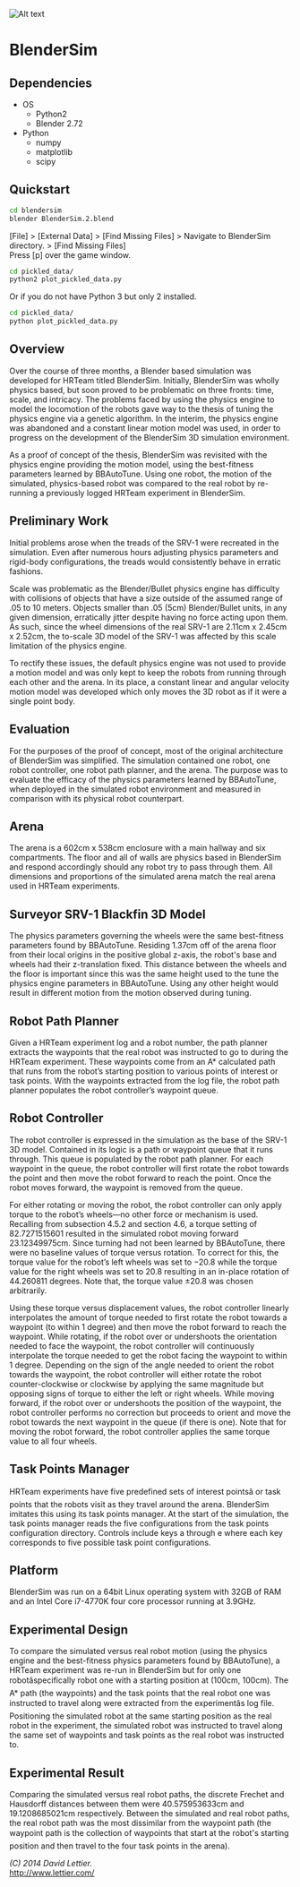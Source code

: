 ![Alt text](https://raw.githubusercontent.com/lettier/blendersim/thesis_proof_of_concept/screenshot.jpg)

# BlenderSim

## Dependencies

* OS
  * Python2
  * Blender 2.72
* Python
  * numpy
  * matplotlib
  * scipy

## Quickstart

```bash
cd blendersim  
blender BlenderSim.2.blend  
```  
[File] > [External Data] > [Find Missing Files] > Navigate to BlenderSim directory. > [Find Missing Files]  
Press [p] over the game window.
```bash
cd pickled_data/  
python2 plot_pickled_data.py  
```
Or if you do not have Python 3 but only 2 installed.
```bash
cd pickled_data/  
python plot_pickled_data.py  
```

## Overview

Over the course of three months, a Blender based simulation was developed for HRTeam titled BlenderSim.
Initially, BlenderSim was wholly physics based, but soon proved to be problematic on three fronts: time,
scale, and intricacy. The problems faced by using the physics engine to model the locomotion of the robots
gave way to the thesis of tuning the physics engine via a genetic algorithm. In the interim, the physics engine
was abandoned and a constant linear motion model was used, in order to progress on the development of
the BlenderSim 3D simulation environment.

As a proof of concept of the thesis, BlenderSim was revisited with the physics engine providing the
motion model, using the best-fitness parameters learned by BBAutoTune. Using one robot, the motion of the
simulated, physics-based robot was compared to the real robot by re-running a previously logged HRTeam
experiment in BlenderSim.

## Preliminary Work

Initial problems arose when the treads of the SRV-1 were recreated in the simulation. Even after numerous
hours adjusting physics parameters and rigid-body configurations, the treads would consistently behave in
erratic fashions.

Scale was problematic as the Blender/Bullet physics engine has difficulty with collisions of objects
that have a size outside of the assumed range of .05 to 10 meters. Objects smaller than .05 (5cm)
Blender/Bullet units, in any given dimension, erratically jitter despite having no force acting upon them.
As such, since the wheel dimensions of the real SRV-1 are 2.11cm x 2.45cm x 2.52cm, the to-scale 3D model
of the SRV-1 was affected by this scale limitation of the physics engine.

To rectify these issues, the default physics engine was not used to provide a motion model and
was only kept to keep the robots from running through each other and the arena. In its place, a constant linear
and angular velocity motion model was developed which only moves the 3D robot as if it were a single point
body.

## Evaluation

For the purposes of the proof of concept, most of the original architecture of BlenderSim was simplified.
The simulation contained one robot, one robot controller, one robot path planner, and the arena. The purpose
was to evaluate the efficacy of the physics parameters learned by BBAutoTune, when deployed in
the simulated robot environment and measured in comparison with its physical robot counterpart.

## Arena

The arena is a 602cm x 538cm enclosure with a main hallway and six compartments. The floor and all of
walls are physics based in BlenderSim and respond accordingly should any robot try to pass through them.
All dimensions and proportions of the simulated arena match the real arena used in HRTeam
experiments.

## Surveyor SRV-1 Blackfin 3D Model

The physics parameters governing the wheels were the same best-fitness parameters found by BBAutoTune.
Residing 1.37cm off of the arena floor from their local origins in the positive global
z-axis, the robot's base and wheels had their z-translation fixed. This distance between the wheels and
the floor is important since this was the same height used to the tune the physics engine parameters in
BBAutoTune. Using any other height would result in different motion from the motion observed during tuning.

## Robot Path Planner

Given a HRTeam experiment log and a robot number, the path planner extracts the waypoints that the
real robot was instructed to go to during the HRTeam experiment. These waypoints come from an A*
calculated path that runs from the robot’s starting position to various points of interest or task points. With
the waypoints extracted from the log file, the robot path planner populates the robot controller’s waypoint
queue.

## Robot Controller

The robot controller is expressed in the simulation as the base of the SRV-1 3D model.
Contained in its logic is a path or waypoint queue that it runs through. This queue is populated by the
robot path planner. For each waypoint in the queue, the robot controller will first rotate the robot towards
the point and then move the robot forward to reach the point. Once the robot moves forward, the waypoint
is removed from the queue.

For either rotating or moving the robot, the robot controller can only apply torque to the robot’s
wheels—no other force or mechanism is used. Recalling from subsection 4.5.2 and section 4.6, a torque
setting of 82.7271515601 resulted in the simulated robot moving forward 23.12349975cm. Since turning had
not been learned by BBAutoTune, there were no baseline values of torque versus rotation. To correct for
this, the torque value for the robot’s left wheels was set to −20.8 while the torque value for the right wheels
was set to 20.8 resulting in an in-place rotation of 44.260811 degrees. Note that, the torque value ±20.8 was
chosen arbitrarily.

Using these torque versus displacement values, the robot controller linearly interpolates the amount
of torque needed to first rotate the robot towards a waypoint (to within 1 degree) and then move the robot
forward to reach the waypoint. While rotating, if the robot over or undershoots the orientation needed to
face the waypoint, the robot controller will continuously interpolate the torque needed to get the robot facing
the waypoint to within 1 degree. Depending on the sign of the angle needed to orient the robot towards the
waypoint, the robot controller will either rotate the robot counter-clockwise or clockwise by applying the
same magnitude but opposing signs of torque to either the left or right wheels. While moving forward, if
the robot over or undershoots the position of the waypoint, the robot controller performs no correction but
proceeds to orient and move the robot towards the next waypoint in the queue (if there is one). Note that
for moving the robot forward, the robot controller applies the same torque value to all four wheels.

## Task Points Manager

HRTeam experiments have five predefined sets of interest pointsâ or task points that the robots visit as
they travel around the arena. BlenderSim imitates this using its task points manager. At the start of the
simulation, the task points manager reads the five configurations from the task points configuration directory.
Controls include keys a through e where each key corresponds to five possible task point configurations.

## Platform

BlenderSim was run on a 64bit Linux operating system with 32GB of RAM and an Intel Core i7-4770K four
core processor running at 3.9GHz.

## Experimental Design

To compare the simulated versus real robot motion (using the physics engine and the best-fitness physics
parameters found by BBAutoTune), a HRTeam experiment was re-run in BlenderSim but for only one
robotâspecifically robot one with a starting position at (100cm, 100cm). The A* path (the waypoints) and
the task points that the real robot one was instructed to travel along were extracted from the experimentâs
log file. Positioning the simulated robot at the same starting position as the real robot in the experiment,
the simulated robot was instructed to travel along the same set of waypoints and task points as the real
robot was instructed to.

## Experimental Result

Comparing the simulated versus real robot paths, the discrete Frechet and Hausdorff distances between them
were 40.575953633cm and 19.1208685021cm respectively. Between the simulated and real robot paths, the
real robot path was the most dissimilar from the waypoint path (the waypoint path is the collection of
waypoints that start at the robot's starting position and then travel to the four task points in the arena).

_(C) 2014 David Lettier._  
http://www.lettier.com/
